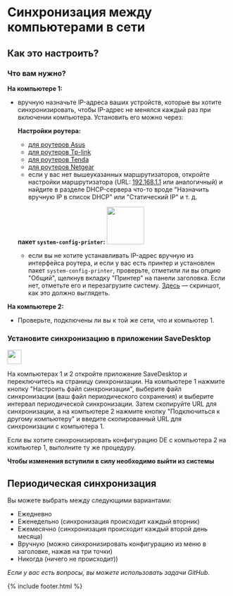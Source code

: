 # Синхронизация между компьютерами в сети
## Как это настроить?
### Что вам нужно?

**На компьютере 1:**
- вручную назначьте IP-адреса ваших устройств, которые вы хотите синхронизировать, чтобы IP-адрес не менялся каждый раз при включении компьютера. Установить его можно через:

  **Настройки роутера:**
  - [для роутеров Asus](https://www.asus.com/ru/support/faq/1000906/)
  - [для роутеров Tp-link](https://www.tp-link.com/ru/support/faq/170/)
  - [для роутеров Tenda](https://www.tendacn.com/faq/3264.html)
  - [для роутеров Netgear](https://kb.netgear.com/25722/How-do-I-reserve-an-IP-address-on-my-NETGEAR-router)
  - если у вас нет вышеуказанных маршрутизаторов, откройте настройки маршрутизатора (URL: [192.168.1.1](http://192.168.1.1) или аналогичный) и найдите в разделе DHCP-сервера что-то вроде "Назначить вручную IP в список DHCP" или "Статический IP" и т. д.
  
  **пакет `system-config-printer`:**  <img src="https://github.com/vikdevelop/SaveDesktop/assets/83600218/ff4e742d-07e2-453f-8ace-b51b4f52d1dd" width="85">
  - если вы не хотите устанавливать IP-адрес вручную из интерфейса роутера, и если у вас есть принтер и установлен пакет `system-config-printer`, проверьте, отметили ли вы опцию "Общий", щелкнув вкладку "Принтер" на панели заголовка. Если нет, отметьте его и перезагрузите систему. [Здесь](https://github-production-user-asset-6210df.s3.amazonaws.com/83600218/272054218-ff17c19b-98f5-41fe-8f34-40de275f0da4.png) — скриншот, как это должно выглядеть.

**На компьютере 2:**
- Проверьте, подключены ли вы к той же сети, что и компьютер 1.

### Установите синхронизацию в приложении SaveDesktop

<a href="https://www.youtube.com/watch?v=QccFR06oyXk"><img src="https://github.com/vikdevelop/SaveDesktop/assets/83600218/a4f8da24-7183-49e1-9a58-82092a42f124" height="32"></a>

На компьютерах 1 и 2 откройте приложение SaveDesktop и переключитесь на страницу синхронизации. На компьютере 1 нажмите кнопку "Настроить файл синхронизации", выберите файл синхронизации (ваш файл периодического сохранения) и выберите интервал периодической синхронизации. Затем скопируйте URL для синхронизации, а на компьютере 2 нажмите кнопку "Подключиться к другому компьютеру" и введите скопированный URL для синхронизации с компьютера 1.

Если вы хотите синхронизировать конфигурацию DE с компьютера 2 на компьютер 1, выполните ту же процедуру.

**Чтобы изменения вступили в силу необходимо выйти из системы**

## Периодическая синхронизация
Вы можете выбрать между следующими вариантами:
- Ежедневно
- Еженедельно (синхронизация происходит каждый вторник)
- Ежемесячно (синхронизация происходит каждый второй день месяца)
- Вручную (можно синхронизировать конфигурацию из меню в заголовке, нажав на три точки)
- Никогда (ничего не происходит))

_Если у вас есть вопросы, вы можете использовать задачи GitHub._

{% include footer.html %}
